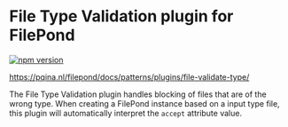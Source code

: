 # File Type Validation plugin for FilePond

[![npm version](https://badge.fury.io/js/filepond-plugin-file-validate-type.svg)](https://badge.fury.io/js/filepond)

https://pqina.nl/filepond/docs/patterns/plugins/file-validate-type/

The File Type Validation plugin handles blocking of files that are of the wrong type. When creating a FilePond instance based on a input type file, this plugin will automatically interpret the `accept` attribute value.
